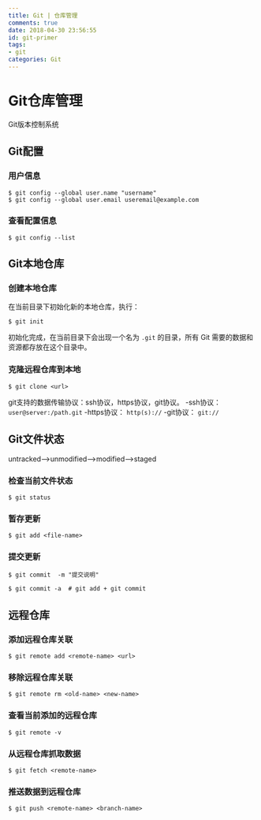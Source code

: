 ```yaml
---
title: Git | 仓库管理
comments: true
date: 2018-04-30 23:56:55
id: git-primer
tags: 
- git
categories: Git
---
```


# Git仓库管理

Git版本控制系统

<!--more-->

## Git配置

### 用户信息

```shell
$ git config --global user.name "username"
$ git config --global user.email useremail@example.com
```

### 查看配置信息

```shell
$ git config --list
```



## Git本地仓库

### 创建本地仓库

在当前目录下初始化新的本地仓库，执行：

```shell
$ git init
```

初始化完成，在当前目录下会出现一个名为 `.git` 的目录，所有 Git 需要的数据和资源都存放在这个目录中。

### 克隆远程仓库到本地

```shell
$ git clone <url>
```

git支持的数据传输协议：ssh协议，https协议，git协议。
-ssh协议：`user@server:/path.git`
-https协议： `http(s)://` 
-git协议： `git://` 

## Git文件状态

untracked-->unmodified-->modified-->staged

### 检查当前文件状态

```shell
$ git status
```

### 暂存更新

```shell
$ git add <file-name>
```

### 提交更新

```shell
$ git commit  -m "提交说明"
```

```shell
$ git commit -a  # git add + git commit
```



## 远程仓库

### 添加远程仓库关联

```shell
$ git remote add <remote-name> <url>
```

### 移除远程仓库关联

```shell
$ git remote rm <old-name> <new-name>
```

### 查看当前添加的远程仓库

```shell
$ git remote -v
```

### 从远程仓库抓取数据

```shell
$ git fetch <remote-name>
```

### 推送数据到远程仓库

```shell
$ git push <remote-name> <branch-name>
```


